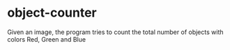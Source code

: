 # object-counter
Given an image, the program tries to count the total number of objects with colors Red, Green and Blue
